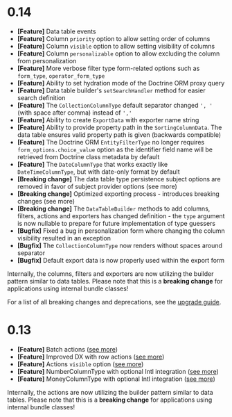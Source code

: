 # 0.14

- **[Feature]** Data table events
- **[Feature]** Column `priority` option to allow setting order of columns
- **[Feature]** Column `visible` option to allow setting visibility of columns
- **[Feature]** Column `personalizable` option to allow excluding the column from personalization
- **[Feature]** More verbose filter type form-related options such as `form_type`, `operator_form_type`
- **[Feature]** Ability to set hydration mode of the Doctrine ORM proxy query
- **[Feature]** Data table builder's `setSearchHandler` method for easier search definition
- **[Feature]** The `CollectionColumnType` default separator changed `', '` (with space after comma) instead of `','`
- **[Feature]** Ability to create `ExportData` with exporter name string
- **[Feature]** Ability to provide property path in the `SortingColumnData`. The data table ensures valid property path is given (backwards compatible)
- **[Feature]** The Doctrine ORM `EntityFilterType` no longer requires `form_options.choice_value` option as the identifier field name will be retrieved from Doctrine class metadata by default
- **[Feature]** The `DateColumnType` that works exactly like `DateTimeColumnType`, but with date-only format by default
- **[Breaking change]** The data table type persistence subject options are removed in favor of subject provider options (see more)
- **[Breaking change]** Optimized exporting process - introduces breaking changes (see more)
- **[Breaking change]** The `DataTableBuilder` methods to add columns, filters, actions and exporters has changed definition - the `type` argument is now nullable to prepare for future implementation of type guessers
- **[Bugfix]** Fixed a bug in personalization form where changing the column visibility resulted in an exception
- **[Bugfix]** The `CollectionColumnType` now renders without spaces around separator
- **[Bugfix]** Default export data is now properly used within the export form 

Internally, the columns, filters and exporters are now utilizing the builder pattern similar to data tables.
Please note that this is a **breaking change** for applications using internal bundle classes!

For a list of all breaking changes and deprecations, see the [upgrade guide](docs/upgrade-guide/0.14.md).

# 0.13

- **[Feature]** Batch actions ([see more](https://data-table-bundle.swroblewski.pl/features/actions/batch-actions/))
- **[Feature]** Improved DX with row actions ([see more](https://data-table-bundle.swroblewski.pl/features/actions/row-actions/))
- **[Feature]** Actions `visible` option ([see more](https://data-table-bundle.swroblewski.pl/reference/actions/types/action/#visible))
- **[Feature]** NumberColumnType with optional Intl integration ([see more](https://data-table-bundle.swroblewski.pl/reference/columns/types/number/))
- **[Feature]** MoneyColumnType with optional Intl integration ([see more](https://data-table-bundle.swroblewski.pl/reference/columns/types/money/))

Internally, the actions are now utilizing the builder pattern similar to data tables.
Please note that this is a **breaking change** for applications using internal bundle classes!
